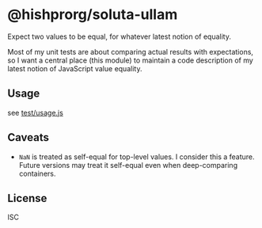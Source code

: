 ﻿
<!--#echo json="package.json" key="name" underline="=" -->
@hishprorg/soluta-ullam
=========
<!--/#echo -->

<!--#echo json="package.json" key="description" -->
Expect two values to be equal, for whatever latest notion of equality.
<!--/#echo -->


Most of my unit tests are about comparing actual results with expectations,
so I want a central place (this module) to maintain a code description of
my latest notion of JavaScript value equality.



Usage
-----

see [test/usage.js](test/usage.js)

<!--!#include file="test/usage.js" start="  //#u" stop="  //#r"
  outdent="  " code="javascript" -->
<!--/include-->



Caveats
-------

* `NaN` is treated as self-equal for top-level values.
  I consider this a feature.
  Future versions may treat it self-equal even when deep-comparing containers.



<!--#toc stop="scan" -->


License
-------
<!--#echo json="package.json" key=".license" -->
ISC
<!--/#echo -->
